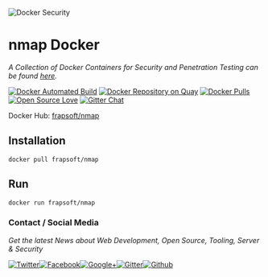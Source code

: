 ![Docker Security](https://github.frapsoft.com/top/docker-security.jpg)

# nmap Docker

_A Collection of Docker Containers for Security and Penetration Testing can be found [here](https://github.com/ellerbrock/docker-security-container)._

[![Docker Automated Build](https://img.shields.io/docker/automated/frapsoft/nmap.svg)](https://hub.docker.com/r/frapsoft/nmap/) [![Docker Repository on Quay](https://quay.io/repository/ellerbrock/nmap/status "Docker Repository on Quay")](https://quay.io/repository/ellerbrock/nmap) [![Docker Pulls](https://img.shields.io/docker/pulls/frapsoft/nmap.svg)](https://hub.docker.com/r/frapsoft/nmap/) [![Open Source Love](https://badges.frapsoft.com/os/v1/open-source.svg)](https://github.com/ellerbrock/open-source-badges/) [![Gitter Chat](https://badges.gitter.im/frapsoft/frapsoft.svg)](https://gitter.im/frapsoft/frapsoft/)

Docker Hub: [frapsoft/nmap](https://hub.docker.com/r/frapsoft/nmap/)

## Installation

`docker pull frapsoft/nmap`

## Run

`docker run frapsoft/nmap`


### Contact / Social Media

_Get the latest News about Web Development, Open Source, Tooling, Server & Security_

[![Twitter](https://github.frapsoft.com/social/twitter.png)](https://twitter.com/frapsoft/)[![Facebook](https://github.frapsoft.com/social/facebook.png)](https://www.facebook.com/frapsoft/)[![Google+](https://github.frapsoft.com/social/google-plus.png)](https://plus.google.com/116540931335841862774)[![Gitter](https://github.frapsoft.com/social/gitter.png)](https://gitter.im/frapsoft/frapsoft/)[![Github](https://github.frapsoft.com/social/github.png)](https://github.com/ellerbrock/)
